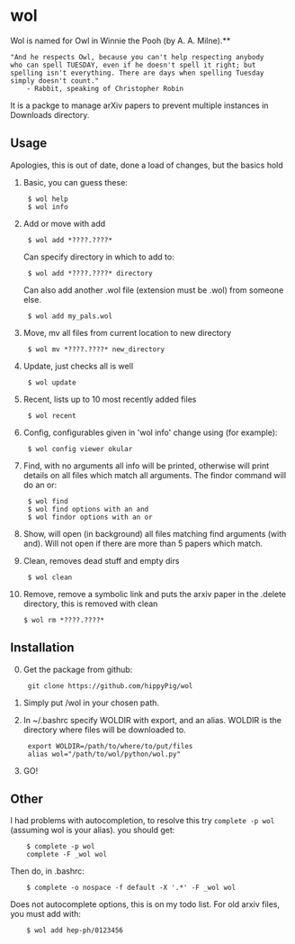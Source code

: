 wol
===

Wol is named for Owl in Winnie the Pooh (by A. A. Milne).**

    "And he respects Owl, because you can't help respecting anybody
    who can spell TUESDAY, even if he doesn't spell it right; but
    spelling isn't everything. There are days when spelling Tuesday
    simply doesn't count."
        - Rabbit, speaking of Christopher Robin

It is a packge to manage arXiv papers to prevent multiple instances in
Downloads directory.

Usage
-----
Apologies, this is out of date, done a load of changes, but the basics hold


1) Basic, you can guess these:

        $ wol help
        $ wol info

2) Add or move with add

        $ wol add *????.????*

   Can specify directory in which to add to:

        $ wol add *????.????* directory

   Can also add another .wol file (extension must be .wol) from someone else.

        $ wol add my_pals.wol

3) Move, mv all files from current location to new directory

        $ wol mv *????.????* new_directory

4) Update, just checks all is well

        $ wol update

5) Recent, lists up to 10 most recently added files

        $ wol recent

6) Config, configurables given in 'wol info' change using (for example):

        $ wol config viewer okular

7) Find, with no arguments all info will be printed, otherwise will print
   details on all files which match all arguments.  The findor command will
   do an or:

        $ wol find
        $ wol find options with an and
        $ wol findor options with an or

8)  Show, will open (in background) all files matching find arguments (with
   and).  Will not open if there are more than 5 papers which match.

9) Clean, removes dead stuff and empty dirs

        $ wol clean

10) Remove, remove a symbolic link and puts the arxiv paper in the .delete
   directory, this is removed with clean

        $ wol rm *????.????*

Installation
------------
0) Get the package from github:

        git clone https://github.com/hippyPig/wol

1) Simply put /wol in your chosen path.
2) In ~/.bashrc specify WOLDIR with export, and an alias.
   WOLDIR is the directory where files will be downloaded to.

        export WOLDIR=/path/to/where/to/put/files
        alias wol="/path/to/wol/python/wol.py"

3) GO!

Other
-----
I had problems with autocompletion, to resolve this try
`complete -p wol` (assuming wol is your alias). you should get:

        $ complete -p wol
        complete -F _wol wol

Then do, in .bashrc:

        $ complete -o nospace -f default -X '.*' -F _wol wol

Does not autocomplete options, this is on my todo list.
For old arxiv files, you must add with:

        $ wol add hep-ph/0123456


